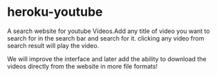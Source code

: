 # heroku-youtube
A search website for youtube Videos.Add any title of video you want to search for in the search bar and search for it. clicking any video from search result will play the video.



We will improve the interface and later add the ability to download the videos directly from the website in more file formats!
